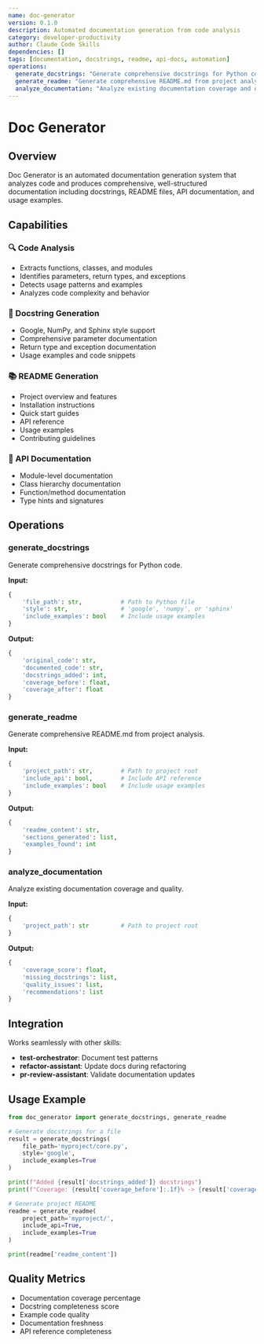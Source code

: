 ```yaml
---
name: doc-generator
version: 0.1.0
description: Automated documentation generation from code analysis
category: developer-productivity
author: Claude Code Skills
dependencies: []
tags: [documentation, docstrings, readme, api-docs, automation]
operations:
  generate_docstrings: "Generate comprehensive docstrings for Python code"
  generate_readme: "Generate comprehensive README.md from project analysis"
  analyze_documentation: "Analyze existing documentation coverage and quality"
---
```


# Doc Generator

## Overview

Doc Generator is an automated documentation generation system that analyzes code and produces comprehensive, well-structured documentation including docstrings, README files, API documentation, and usage examples.

## Capabilities

### 🔍 Code Analysis
- Extracts functions, classes, and modules
- Identifies parameters, return types, and exceptions
- Detects usage patterns and examples
- Analyzes code complexity and behavior

### 📝 Docstring Generation
- Google, NumPy, and Sphinx style support
- Comprehensive parameter documentation
- Return type and exception documentation
- Usage examples and code snippets

### 📚 README Generation
- Project overview and features
- Installation instructions
- Quick start guides
- API reference
- Usage examples
- Contributing guidelines

### 📖 API Documentation
- Module-level documentation
- Class hierarchy documentation
- Function/method documentation
- Type hints and signatures

## Operations

### generate_docstrings
Generate comprehensive docstrings for Python code.

**Input:**
```python
{
    'file_path': str,           # Path to Python file
    'style': str,               # 'google', 'numpy', or 'sphinx'
    'include_examples': bool    # Include usage examples
}
```

**Output:**
```python
{
    'original_code': str,
    'documented_code': str,
    'docstrings_added': int,
    'coverage_before': float,
    'coverage_after': float
}
```

### generate_readme
Generate comprehensive README.md from project analysis.

**Input:**
```python
{
    'project_path': str,        # Path to project root
    'include_api': bool,        # Include API reference
    'include_examples': bool    # Include usage examples
}
```

**Output:**
```python
{
    'readme_content': str,
    'sections_generated': list,
    'examples_found': int
}
```

### analyze_documentation
Analyze existing documentation coverage and quality.

**Input:**
```python
{
    'project_path': str         # Path to project root
}
```

**Output:**
```python
{
    'coverage_score': float,
    'missing_docstrings': list,
    'quality_issues': list,
    'recommendations': list
}
```

## Integration

Works seamlessly with other skills:
- **test-orchestrator**: Document test patterns
- **refactor-assistant**: Update docs during refactoring
- **pr-review-assistant**: Validate documentation updates

## Usage Example

```python
from doc_generator import generate_docstrings, generate_readme

# Generate docstrings for a file
result = generate_docstrings(
    file_path='myproject/core.py',
    style='google',
    include_examples=True
)

print(f"Added {result['docstrings_added']} docstrings")
print(f"Coverage: {result['coverage_before']:.1f}% -> {result['coverage_after']:.1f}%")

# Generate project README
readme = generate_readme(
    project_path='myproject/',
    include_api=True,
    include_examples=True
)

print(readme['readme_content'])
```

## Quality Metrics

- Documentation coverage percentage
- Docstring completeness score
- Example code quality
- Documentation freshness
- API reference completeness
